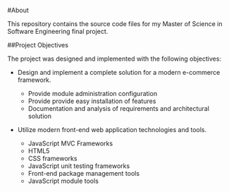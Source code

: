 #About

This repository contains the source code files for my Master of Science in Software Engineering final project.

##Project Objectives

The project was designed and implemented with the following objectives:

* Design and implement a complete solution for a modern e-commerce framework.

    * Provide module administration configuration
    * Provide provide easy installation of features
    * Documentation and analysis of requirements and architectural solution

* Utilize modern front-end web application technologies and tools.

    * JavaScript MVC Frameworks
    * HTML5
    * CSS frameworks
    * JavaScript unit testing frameworks
    * Front-end package management tools
    * JavaScript module tools

